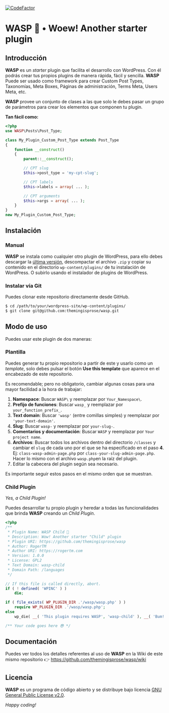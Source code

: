 [![CodeFactor](https://www.codefactor.io/repository/github/themingisprose/wasp/badge)](https://www.codefactor.io/repository/github/themingisprose/wasp)

# WASP 🐝 &bull; Woew! Another starter plugin

## Introducción

**WASP** es un _starter_ plugin que facilita el desarrollo con WordPress. Con él podrás crear tus propios plugins de manera rápida, fácil y sencilla. **WASP** Puede ser usado como framework para crear Custom Post Types, Taxonomías, Meta Boxes, Páginas de administración, Terms Meta, Users Meta, etc.

**WASP** provee un conjunto de clases a las que solo le debes pasar un grupo de parámetros para crear los elementos que componen tu plugin.

**Tan fácil como:**

```php
<?php
use WASP\Posts\Post_Type;

class My_Plugin_Custom_Post_Type extends Post_Type
{
	function __construct()
	{
		parent::__construct();

		// CPT slug
		$this->post_type = 'my-cpt-slug';

		// CPT labels
		$this->labels = array( ... );

		// CPT arguments
		$this->args = array( ... );
	}
}
new My_Plugin_Custom_Post_Type;
```

## Instalación

### Manual

**WASP** se instala como cualquier otro plugin de WordPress, para ello debes descargar la [última versión](https://github.com/themingisprose/wasp/archive/refs/heads/main.zip), descompactar el archivo `.zip` y copiar su contenido en el directorio `wp-content/plugins/` de tu instalación de WordPress. O subirlo usando el instalador de plugins de WordPress.

### Instalar vía Git

Puedes clonar este repositorio directamente desde GitHub.

```bash
$ cd /path/to/your/wordpress-site/wp-content/plugins/
$ git clone git@github.com:themingisprose/wasp.git
```

## Modo de uso

Puedes usar este plugin de dos maneras:

### Plantilla

Puedes generar tu propio repositorio a partir de este y usarlo como un _template_, solo debes pulsar el botón **Use this template** que aparece en el encabezado de este repositorio.

Es recomendable; pero no obligatorio, cambiar algunas cosas para una mayor facilidad a la hora de trabajar:

1. **Namespace**: Buscar `WASP\` y reemplazar por `Your_Namespace\`.
2. **Prefijo de funciones**: Buscar `wasp_` y reemplazar por `your_function_prefix_`.
3. **Text domain**: Buscar `'wasp'` (entre comillas simples) y reemplazar por `'your-text-domain'`.
4. **Slug**: Buscar `wasp-` y reemplazar por `your-slug-`.
5. **Comentarios y documentación**: Buscar `WASP` y reemplazar por `Your project name`.
6. **Archivos**: Buscar todos los archivos dentro del directorio `/classes` y cambiar el `slug` de cada uno por el que se ha especificado en el paso **4**. Ej: `class-wasp-admin-page.php` por `class-your-slug-admin-page.php`. Hacer lo mismo con el archivo `wasp.php`en la raíz del plugin.
7. Editar la cabecera del plugin según sea necesario.

Es importante seguir estos pasos en el mismo orden que se muestran.

### Child Plugin

_Yes, a Child Plugin!_

Puedes desarrollar tu propio plugin y heredar a todas las funcionalidades que brinda **WASP** creando un _Child Plugin_.

```php
<?php
/**
 * Plugin Name: WASP Child 🐝
 * Description: Wow! Another starter "Child" plugin
 * Plugin URI: https://github.com/themingisprose/wasp
 * Author: RogerTM
 * Author URI: https://rogertm.com
 * Version: 1.0.0
 * License: GPL2
 * Text Domain: wasp-child
 * Domain Path: /languages
 */

// If this file is called directly, abort.
if ( ! defined( 'WPINC' ) )
    die;

if ( file_exists( WP_PLUGIN_DIR .'/wasp/wasp.php' ) )
	require WP_PLUGIN_DIR .'/wasp/wasp.php';
else
	wp_die( __( 'This plugin requires WASP', 'wasp-child' ), __( 'Bum! 💣', 'wasp-child' ) );

/** Your code goes here 😎 */
```

## Documentación

Puedes ver todos los detalles referentes al uso de **WASP** en la Wiki de este mismo repositorio 👉 https://github.com/themingisprose/wasp/wiki

## Licencia

**WASP** es un programa de código abierto y se distribuye bajo licencia [GNU General Public License v2.0](https://github.com/themingisprose/wasp/blob/main/LICENSE).

_Happy coding!_
